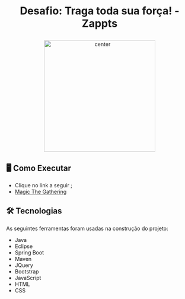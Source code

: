 # <p align="center"> Desafio: Traga toda sua força! - Zappts </p>

<div align="center">
<p> 
  <img  height="300" width="300" src="https://www.zappts.com/images/Z-zappts-small.png" align="center" alt="center"/> </p>
</div>   



## 🖥️ Como Executar

- Clique no link a seguir ;
- <a href="https://desafio-magic-the-gathering.herokuapp.com">Magic The Gathering</a>



## 🛠 Tecnologias

As seguintes ferramentas foram usadas na construção do projeto:

- <a>Java</a>
- <a>Eclipse</a>
- <a>Spring Boot</a>
- <a>Maven</a>
- <a>JQuery</a>
- <a>Bootstrap</a>
- <a>JavaScript</a>
- <a>HTML</a>
- <a>CSS</a>

## 

